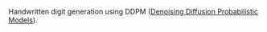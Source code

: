 Handwritten digit generation using DDPM ([Denoising Diffusion Probabilistic Models](https://arxiv.org/abs/2006.11239)).